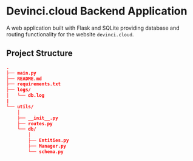 # Devinci.cloud Backend Application

A web application built with Flask and SQLite providing database and routing functionality for the website `devinci.cloud`.

## Project Structure

```json
.
├── main.py
├── README.md
├── requirements.txt
├── logs/
│   └── db.log
|
└── utils/ 
    │ 
    ├── __init__.py
    ├── routes.py
    └── db/
        │ 
        ├── Entities.py 
        ├── Manager.py
        └── schema.py
```